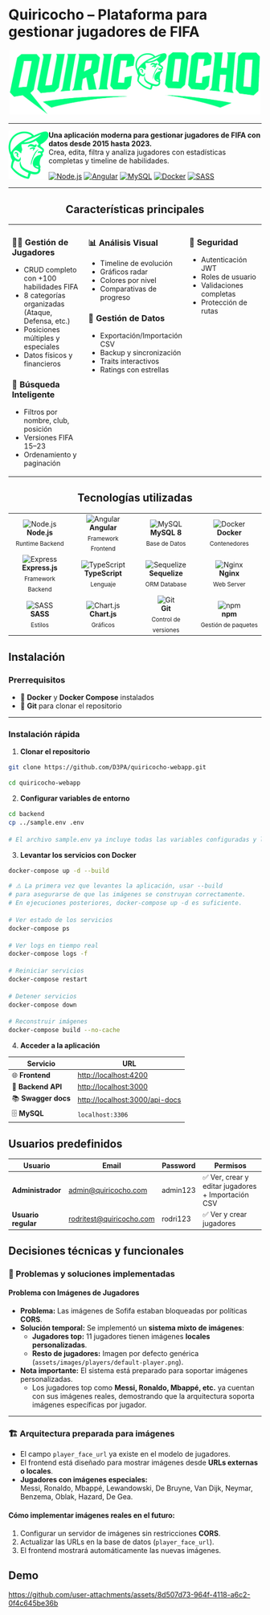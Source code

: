 # Quiricocho – Plataforma para gestionar jugadores de FIFA


<div align="center">
  
<img src="./frontend/public/assets/images/logo.webp" alt="Quiricocho" width="500">

</div>

---

<img src="./frontend/public/assets/images/logo-min.webp" width="80" align="left">

<b>Una aplicación moderna para gestionar jugadores de FIFA con datos desde 2015 hasta 2023.</b><br>
Crea, edita, filtra y analiza jugadores con estadísticas completas y timeline de habilidades.

[![Node.js](https://img.shields.io/badge/Node.js-20.x-339933?style=for-the-badge&logo=nodedotjs&logoColor=white)](https://nodejs.org/)
[![Angular](https://img.shields.io/badge/Angular-20.x-DD0031?style=for-the-badge&logo=angular&logoColor=white)](https://angular.dev/)
[![MySQL](https://img.shields.io/badge/MySQL-8.x-4479A1?style=for-the-badge&logo=mysql&logoColor=white)](https://www.mysql.com/)
[![Docker](https://img.shields.io/badge/Docker-24.x-2496ED?style=for-the-badge&logo=docker&logoColor=white)](https://www.docker.com/)
[![SASS](https://img.shields.io/badge/SASS-1.x-CC6699?style=for-the-badge&logo=sass&logoColor=white)](https://sass-lang.com/)

---

<div align="center">

## Características principales

<table>
<tr>
<td width="33%" valign="top" align="left">

### 🧍‍♂️ Gestión de Jugadores
- CRUD completo con +100 habilidades FIFA  
- 8 categorías organizadas (Ataque, Defensa, etc.)  
- Posiciones múltiples y especiales  
- Datos físicos y financieros  

### 🔎 Búsqueda Inteligente
- Filtros por nombre, club, posición  
- Versiones FIFA 15–23  
- Ordenamiento y paginación  

</td>
<td width="33%" valign="top" align="left">

### 📊 Análisis Visual
- Timeline de evolución  
- Gráficos radar  
- Colores por nivel  
- Comparativas de progreso  

### 💾 Gestión de Datos
- Exportación/Importación CSV  
- Backup y sincronización  
- Traits interactivos  
- Ratings con estrellas  

</td>
<td width="33%" valign="top" align="left">

### 🔐 Seguridad
- Autenticación JWT  
- Roles de usuario  
- Validaciones completas  
- Protección de rutas  

</td>
</tr>
</table>

</div>


<div align="center">

## Tecnologías utilizadas

<table>
<tr>
<td align="center" width="150">
<img src="https://cdn.jsdelivr.net/gh/devicons/devicon/icons/nodejs/nodejs-original.svg" width="48" height="48" alt="Node.js" />
<br><strong>Node.js</strong>
<br><sub>Runtime Backend</sub>
</td>
<td align="center" width="150">
<img src="https://cdn.jsdelivr.net/gh/devicons/devicon/icons/angularjs/angularjs-original.svg" width="48" height="48" alt="Angular" />
<br><strong>Angular</strong>
<br><sub>Framework Frontend</sub>
</td>
<td align="center" width="150">
<img src="https://cdn.jsdelivr.net/gh/devicons/devicon/icons/mysql/mysql-original.svg" width="48" height="48" alt="MySQL" />
<br><strong>MySQL 8</strong>
<br><sub>Base de Datos</sub>
</td>
<td align="center" width="150">
<img src="https://cdn.jsdelivr.net/gh/devicons/devicon/icons/docker/docker-original.svg" width="48" height="48" alt="Docker" />
<br><strong>Docker</strong>
<br><sub>Contenedores</sub>
</td>
</tr>
<tr>
<td align="center" width="150">
<img src="https://cdn.jsdelivr.net/gh/devicons/devicon/icons/express/express-original.svg" width="48" height="48" alt="Express" />
<br><strong>Express.js</strong>
<br><sub>Framework Backend</sub>
</td>
<td align="center" width="150">
<img src="https://cdn.jsdelivr.net/gh/devicons/devicon/icons/typescript/typescript-original.svg" width="48" height="48" alt="TypeScript" />
<br><strong>TypeScript</strong>
<br><sub>Lenguaje</sub>
</td>
<td align="center" width="150">
<img src="https://cdn.jsdelivr.net/gh/devicons/devicon/icons/sequelize/sequelize-original.svg" width="48" height="48" alt="Sequelize" />
<br><strong>Sequelize</strong>
<br><sub>ORM Database</sub>
</td>
<td align="center" width="150">
<img src="https://cdn.jsdelivr.net/gh/devicons/devicon/icons/nginx/nginx-original.svg" width="48" height="48" alt="Nginx" />
<br><strong>Nginx</strong>
<br><sub>Web Server</sub>
</td>
</tr>
<tr>
<td align="center" width="150">
<img src="https://cdn.jsdelivr.net/gh/devicons/devicon/icons/sass/sass-original.svg" width="48" height="48" alt="SASS" />
<br><strong>SASS</strong>
<br><sub>Estilos</sub>
</td>
<td align="center" width="150">
<img src="https://www.chartjs.org/media/logo-title.svg" width="48" height="48" alt="Chart.js" />
<br><strong>Chart.js</strong>
<br><sub>Gráficos</sub>
</td>
<td align="center" width="150">
<img src="https://cdn.jsdelivr.net/gh/devicons/devicon/icons/git/git-original.svg" width="48" height="48" alt="Git" />
<br><strong>Git</strong>
<br><sub>Control de versiones</sub>
</td>
<td align="center" width="150">
<img src="https://cdn.jsdelivr.net/gh/devicons/devicon/icons/npm/npm-original-wordmark.svg" width="48" height="48" alt="npm" />
<br><strong>npm</strong>
<br><sub>Gestión de paquetes</sub>
</td>
</tr>
</table>

</div>

## Instalación 

### Prerrequisitos
- 🐳 **Docker** y **Docker Compose** instalados  
- 🔧 **Git** para clonar el repositorio  

---

### Instalación rápida 

1. **Clonar el repositorio**
```bash
git clone https://github.com/D3PA/quiricocho-webapp.git
```

```bash
cd quiricocho-webapp
```

2. **Configurar variables de entorno**
```bash
cd backend
cp ../sample.env .env

# El archivo sample.env ya incluye todas las variables configuradas y listas para usar
```

3. **Levantar los servicios con Docker**
```bash
docker-compose up -d --build
```

```bash
# ⚠️ La primera vez que levantes la aplicación, usar --build
# para asegurarse de que las imágenes se construyan correctamente.
# En ejecuciones posteriores, docker-compose up -d es suficiente.

# Ver estado de los servicios
docker-compose ps

# Ver logs en tiempo real  
docker-compose logs -f

# Reiniciar servicios
docker-compose restart

# Detener servicios
docker-compose down

# Reconstruir imágenes
docker-compose build --no-cache
```

4. **Acceder a la aplicación**
<div align="center">

| Servicio | URL |
|----------|-----|
| 🌐 **Frontend** | [http://localhost:4200](http://localhost:4200) |
| 🔧 **Backend API** | [http://localhost:3000](http://localhost:3000) |
| 📚 **Swagger docs** | [http://localhost:3000/api-docs](http://localhost:3000/api-docs) |
| 🗄️ **MySQL** | `localhost:3306` |

</div>

## Usuarios predefinidos
<div align="center">

| Usuario | Email | Password | Permisos |
|---------|-------|----------|----------|
| **Administrador** | admin@quiricocho.com | admin123 | ✅ Ver, crear y editar jugadores + Importación CSV |
| **Usuario regular** | rodritest@quiricocho.com | rodri123 | ✅ Ver y crear jugadores |

</div>

## Decisiones técnicas y funcionales

### 🔧 Problemas y soluciones implementadas

#### Problema con Imágenes de Jugadores
- **Problema:** Las imágenes de Sofifa estaban bloqueadas por políticas **CORS**.  
- **Solución temporal:** Se implementó un **sistema mixto de imágenes**:
  - **Jugadores top:** 11 jugadores tienen imágenes **locales personalizadas**.  
  - **Resto de jugadores:** Imagen por defecto genérica (`assets/images/players/default-player.png`).  
- **Nota importante:** El sistema está preparado para soportar imágenes personalizadas.  
  - Los jugadores top como **Messi, Ronaldo, Mbappé, etc.** ya cuentan con sus imágenes reales, demostrando que la arquitectura soporta imágenes específicas por jugador.

---

### 🏗️ Arquitectura preparada para imágenes
- El campo `player_face_url` ya existe en el modelo de jugadores.  
- El frontend está diseñado para mostrar imágenes desde **URLs externas o locales**.  
- **Jugadores con imágenes especiales:**  
  Messi, Ronaldo, Mbappé, Lewandowski, De Bruyne, Van Dijk, Neymar, Benzema, Oblak, Hazard, De Gea.

#### Cómo implementar imágenes reales en el futuro:
1. Configurar un servidor de imágenes sin restricciones **CORS**.  
2. Actualizar las URLs en la base de datos (`player_face_url`).  
3. El frontend mostrará automáticamente las nuevas imágenes.

## Demo
https://github.com/user-attachments/assets/8d507d73-964f-4118-a6c2-0f4c645be36b







